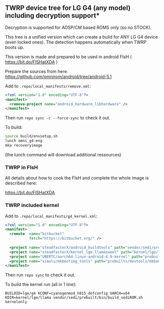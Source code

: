 ## TWRP device tree for LG G4 (any model) including decryption support*

Decryption is supported for AOSP/CM based ROMS only (so no STOCK).

This tree is a unified version which can create a build for ANY LG G4 device (even locked ones).
The detection happens automatically when TWRP boots up.

This version is made and prepared to be used in android FIsH ( https://bit.do/FISHatXDA )

Prepare the sources from here: https://github.com/omnirom/android/tree/android-5.1

Add to `.repo/local_manifests/remove.xml`:

```xml
<?xml version="1.0" encoding="UTF-8"?>
<manifest>
  <remove-project name="android_hardware_libhardware" />
</manifest>
```

Then run `repo sync -c --force-sync` to check it out.

To build:

```sh
source build/envsetup.sh
lunch omni_g4-eng
mka recoveryimage
```
(the lunch command will download additional ressources)


### TWRP in FIsH

All details about how to cook the FIsH and complete the whole image is described here:

https://bit.do/FISHatXDA 


### TWRP included kernel

Add  to `.repo/local_manifests/g4_kernel.xml`:

```xml
<?xml version="1.0" encoding="UTF-8"?>
<manifest>
  <remote  name="bitbucket"
           fetch="https://bitbucket.org/" />
           
  <project name="steadfasterX/android_buildtools" path="vendor/sedi/prebuilt/bin" remote="github" revision="master" />
  <project name="steadfasterX/kernel_lge_llamasweet" path="kernel/lge/llama" remote="github" revision="cm-13.0" />
  <project name="UBERTC/aarch64-linux-android-4.9-kernel" path="prebuilts/gcc/linux-x86/aarch64-linux-android-4.9-kernel" remote="bitbucket" revision="master" />
  <project name="xiaolu/mkbootimg_tools" path="prebuilts/devtools/mkbootimg_tools" remote="github" revision="master" />
</manifest>
```
Then run `repo sync` to check it out.

To build the kernel run (all in 1 line):

`BUILDID=lge/g4 KCONF=cyanogenmod_h815_defconfig UARCH=x64 KDIR=kernel/lge/llama vendor/sedi/prebuilt/bin/build_sediROM.sh kernelonly`


